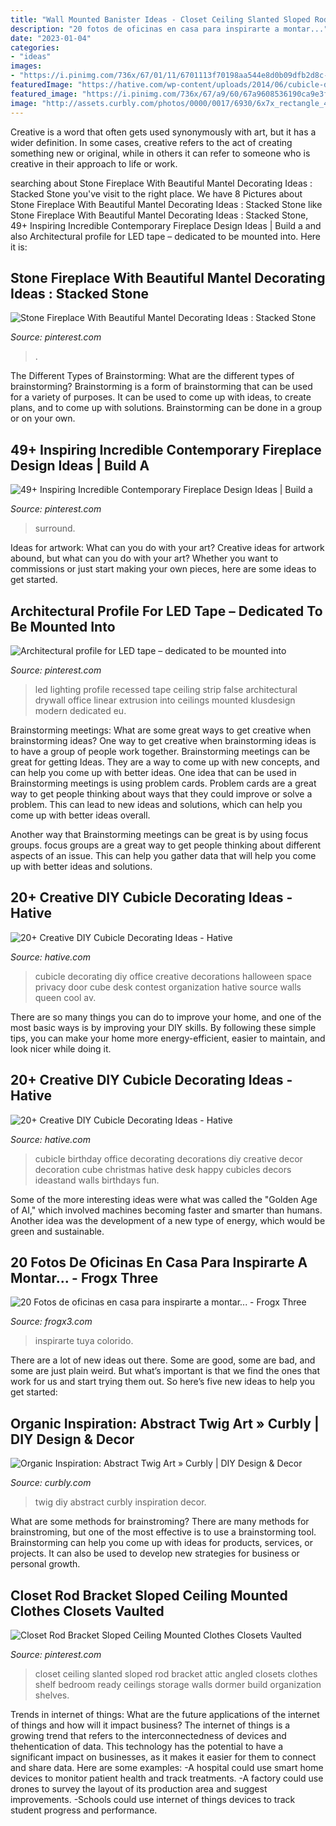 ```yaml
---
title: "Wall Mounted Banister Ideas - Closet Ceiling Slanted Sloped Rod Bracket Attic Angled Closets Clothes Shelf Bedroom Ready Ceilings Storage Walls Dormer Build Organization Shelves"
description: "20 fotos de oficinas en casa para inspirarte a montar..."
date: "2023-01-04"
categories:
- "ideas"
images:
- "https://i.pinimg.com/736x/67/01/11/6701113f70198aa544e8d0b09dfb2d8c--stacked-stone-fireplaces-rock-fireplaces.jpg"
featuredImage: "https://hative.com/wp-content/uploads/2014/06/cubicle-decorating-ideas/20-office-cubicle-decorating-ideas.jpg"
featured_image: "https://i.pinimg.com/736x/67/a9/60/67a9608536190ca9e3f55e72ab784ad4.jpg"
image: "http://assets.curbly.com/photos/0000/0017/6930/6x7x_rectangle_450x600_large_jpg.jpg?1430225736"
---
```



Creative is a word that often gets used synonymously with art, but it has a wider definition. In some cases, creative refers to the act of creating something new or original, while in others it can refer to someone who is creative in their approach to life or work.

	

		
searching about Stone Fireplace With Beautiful Mantel Decorating Ideas : Stacked Stone you've visit to the right place. We have 8 Pictures about Stone Fireplace With Beautiful Mantel Decorating Ideas : Stacked Stone like Stone Fireplace With Beautiful Mantel Decorating Ideas : Stacked Stone, 49+ Inspiring Incredible Contemporary Fireplace Design Ideas | Build a and also Architectural profile for LED tape – dedicated to be mounted into. Here it is:
		
    
## Stone Fireplace With Beautiful Mantel Decorating Ideas : Stacked Stone

<img loading=lazy src="https://i.pinimg.com/736x/67/01/11/6701113f70198aa544e8d0b09dfb2d8c--stacked-stone-fireplaces-rock-fireplaces.jpg" onerror="this.onerror=null;this.src='https://tse2.mm.bing.net/th?id=OIP.PQwe0iiFDz-RXS0pscE0twHaK3&amp;pid=15.1';" alt="Stone Fireplace With Beautiful Mantel Decorating Ideas : Stacked Stone">

_Source: pinterest.com_

>. 

	

The Different Types of Brainstorming: What are the different types of brainstorming?
Brainstorming is a form of brainstorming that can be used for a variety of purposes. It can be used to come up with ideas, to create plans, and to come up with solutions. Brainstorming can be done in a group or on your own.

    
## 49+ Inspiring Incredible Contemporary Fireplace Design Ideas | Build A

<img loading=lazy src="https://i.pinimg.com/736x/67/a9/60/67a9608536190ca9e3f55e72ab784ad4.jpg" onerror="this.onerror=null;this.src='https://tse4.mm.bing.net/th?id=OIP.XIgfpV6pWhv1D9jQ5XD1hAHaJ3&amp;pid=15.1';" alt="49+ Inspiring Incredible Contemporary Fireplace Design Ideas | Build a">

_Source: pinterest.com_

>surround. 

	

Ideas for artwork: What can you do with your art?
Creative ideas for artwork abound, but what can you do with your art? Whether you want to commissions or just start making your own pieces, here are some ideas to get started.

    
## Architectural Profile For LED Tape – Dedicated To Be Mounted Into

<img loading=lazy src="https://i.pinimg.com/736x/11/e0/00/11e000b32a9a8af8ed2c56c669e3a365.jpg" onerror="this.onerror=null;this.src='https://tse3.mm.bing.net/th?id=OIP.wOp0D-Oe97z5cjyrOS88AwHaLH&amp;pid=15.1';" alt="Architectural profile for LED tape – dedicated to be mounted into">

_Source: pinterest.com_

>led lighting profile recessed tape ceiling strip false architectural drywall office linear extrusion into ceilings mounted klusdesign modern dedicated eu. 

	

Brainstorming meetings: What are some great ways to get creative when brainstorming ideas?
One way to get creative when brainstorming ideas is to have a group of people work together. Brainstorming meetings can be great for getting Ideas. They are a way to come up with new concepts, and can help you come up with better ideas. 
One idea that can be used in Brainstorming meetings is using problem cards. Problem cards are a great way to get people thinking about ways that they could improve or solve a problem. This can lead to new ideas and solutions, which can help you come up with better ideas overall. 

Another way that Brainstorming meetings can be great is by using focus groups. focus groups are a great way to get people thinking about different aspects of an issue. This can help you gather data that will help you come up with better ideas and solutions.

    
## 20+ Creative DIY Cubicle Decorating Ideas - Hative

<img loading=lazy src="https://hative.com/wp-content/uploads/2014/06/cubicle-decorating-ideas/20-office-cubicle-decorating-ideas.jpg" onerror="this.onerror=null;this.src='https://tse2.mm.bing.net/th?id=OIP.EKOs4CpKpLtYMsyDkY9fvgHaHa&amp;pid=15.1';" alt="20+ Creative DIY Cubicle Decorating Ideas - Hative">

_Source: hative.com_

>cubicle decorating diy office creative decorations halloween space privacy door cube desk contest organization hative source walls queen cool av. 

	

There are so many things you can do to improve your home, and one of the most basic ways is by improving your DIY skills. By following these simple tips, you can make your home more energy-efficient, easier to maintain, and look nicer while doing it.

    
## 20+ Creative DIY Cubicle Decorating Ideas - Hative

<img loading=lazy src="https://hative.com/wp-content/uploads/2014/06/cubicle-decorating-ideas/14-office-cubicle-decorating-ideas.jpg" onerror="this.onerror=null;this.src='https://tse2.mm.bing.net/th?id=OIP.dUqfod3d79Gb1u8tJGB9AgHaJ4&amp;pid=15.1';" alt="20+ Creative DIY Cubicle Decorating Ideas - Hative">

_Source: hative.com_

>cubicle birthday office decorating decorations diy creative decor decoration cube christmas hative desk happy cubicles decors ideastand walls birthdays fun. 

	

Some of the more interesting ideas were what was called the "Golden Age of AI," which involved machines becoming faster and smarter than humans. Another idea was the development of a new type of energy, which would be green and sustainable.

    
## 20 Fotos De Oficinas En Casa Para Inspirarte A Montar... - Frogx Three

<img loading=lazy src="https://www.frogx3.com/wp-content/uploads/2014/10/fotos-ideas-oficinas-en-casa-18.jpg" onerror="this.onerror=null;this.src='https://tse3.mm.bing.net/th?id=OIP.rcgZAgEozM5ejJwem2jgCAHaKF&amp;pid=15.1';" alt="20 Fotos de oficinas en casa para inspirarte a montar... - Frogx Three">

_Source: frogx3.com_

>inspirarte tuya colorido. 

	

There are a lot of new ideas out there. Some are good, some are bad, and some are just plain weird. But what’s important is that we find the ones that work for us and start trying them out. So here’s five new ideas to help you get started: 

    
## Organic Inspiration: Abstract Twig Art » Curbly | DIY Design &amp; Decor

<img loading=lazy src="http://assets.curbly.com/photos/0000/0017/6930/6x7x_rectangle_450x600_large_jpg.jpg?1430225736" onerror="this.onerror=null;this.src='https://tse1.mm.bing.net/th?id=OIP.LZx5We6g71Gpjyzg6XGnOQAAAA&amp;pid=15.1';" alt="Organic Inspiration: Abstract Twig Art » Curbly | DIY Design &amp; Decor">

_Source: curbly.com_

>twig diy abstract curbly inspiration decor. 

	

What are some methods for brainstroming?
There are many methods for brainstroming, but one of the most effective is to use a brainstorming tool. Brainstorming can help you come up with ideas for products, services, or projects. It can also be used to develop new strategies for business or personal growth.

    
## Closet Rod Bracket Sloped Ceiling Mounted Clothes Closets Vaulted

<img loading=lazy src="https://i.pinimg.com/736x/eb/87/07/eb8707ff3f435c6c1c1a4f136e4243ca.jpg" onerror="this.onerror=null;this.src='https://tse3.mm.bing.net/th?id=OIP.QA_TsA4zKO8iyBnMogHP3QHaNK&amp;pid=15.1';" alt="Closet Rod Bracket Sloped Ceiling Mounted Clothes Closets Vaulted">

_Source: pinterest.com_

>closet ceiling slanted sloped rod bracket attic angled closets clothes shelf bedroom ready ceilings storage walls dormer build organization shelves. 

	

Trends in internet of things: What are the future applications of the internet of things and how will it impact business?
The internet of things is a growing trend that refers to the interconnectedness of devices and thehentication of data. This technology has the potential to have a significant impact on businesses, as it makes it easier for them to connect and share data. Here are some examples: 
-A hospital could use smart home devices to monitor patient health and track treatments. 
-A factory could use drones to survey the layout of its production area and suggest improvements. 
-Schools could use internet of things devices to track student progress and performance.

